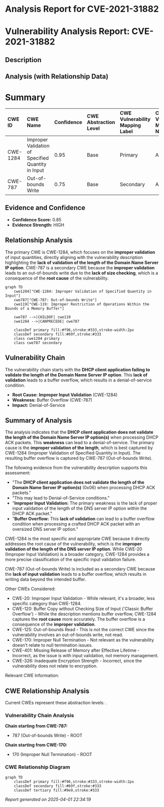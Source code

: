 # Analysis Report for CVE-2021-31882

# Vulnerability Analysis Report: CVE-2021-31882

## Description



## Analysis (with Relationship Data)

# Summary
| CWE ID  | CWE Name                                                                                     | Confidence | CWE Abstraction Level | CWE Vulnerability Mapping Label | CWE-Vulnerability Mapping Notes |
| :-------- | :--------------------------------------------------------------------------------------------- | :---------- | :---------------------- | :-------------------------------- | :-------------------------------- |
| CWE-1284 | Improper Validation of Specified Quantity in Input                                             | 0.95      | Base                    | Primary                           | Allowed                           |
| CWE-787   | Out-of-bounds Write                                                                           | 0.75      | Base                    | Secondary                         | Allowed                           |

## Evidence and Confidence

*   **Confidence Score:** 0.85
*   **Evidence Strength:** HIGH

## Relationship Analysis
The primary CWE is CWE-1284, which focuses on the **improper validation** of input quantities, directly aligning with the vulnerability description highlighting the **lack of validation of the length of the Domain Name Server IP option**. CWE-787 is a secondary CWE because the **improper validation** leads to an out-of-bounds write due to the **lack of size checking**, which is a consequence of the **root cause** of the vulnerability.

```mermaid
graph TD
    cwe1284["CWE-1284: Improper Validation of Specified Quantity in Input"]
    cwe787["CWE-787: Out-of-bounds Write"]
    cwe119["CWE-119: Improper Restriction of Operations Within the Bounds of a Memory Buffer"]

    cwe787 -->|CHILDOF| cwe119
    cwe1284 -->|CANPRECEDE| cwe787

    classDef primary fill:#f96,stroke:#333,stroke-width:2px
    classDef secondary fill:#69f,stroke:#333
    class cwe1284 primary
    class cwe787 secondary
```

## Vulnerability Chain
The vulnerability chain starts with the **DHCP client application failing to validate the length of the Domain Name Server IP option**. This **lack of validation** leads to a buffer overflow, which results in a denial-of-service condition.
  - **Root Cause:** **Improper Input Validation** (CWE-1284)
  - **Weakness:** Buffer Overflow (CWE-787)
  - **Impact:** Denial-of-Service

## Summary of Analysis
The analysis indicates that the **DHCP client application does not validate the length of the Domain Name Server IP option(s)** when processing DHCP ACK packets. This **weakness** can lead to a denial-of-service. The primary cause is the **improper validation of the length**, which is best captured by CWE-1284 (Improper Validation of Specified Quantity in Input). The resulting buffer overflow is captured by CWE-787 (Out-of-bounds Write).

The following evidence from the vulnerability description supports this assessment:
*   "The **DHCP client application does not validate the length of the Domain Name Server IP option(s)** (0x06) when processing DHCP ACK packets."
*   "This may lead to Denial-of-Service conditions."
*   "**Improper Input Validation:** The primary weakness is the lack of proper input validation of the length of the DNS server IP option within the DHCP ACK packet."
*   "**Buffer Overflow:** This **lack of validation** can lead to a buffer overflow condition when processing a crafted DHCP ACK packet with an oversized DNS server IP option."

CWE-1284 is the most specific and appropriate CWE because it directly addresses the root cause of the vulnerability, which is the **improper validation of the length of the DNS server IP option**. While CWE-20 (Improper Input Validation) is a broader category, CWE-1284 provides a more precise classification of the specific input validation failure.

CWE-787 (Out-of-bounds Write) is included as a secondary CWE because the **lack of input validation** leads to a buffer overflow, which results in writing data beyond the intended buffer.

Other CWEs Considered:

*   CWE-20: Improper Input Validation - While relevant, it's a broader, less specific category than CWE-1284.
*   CWE-120: Buffer Copy without Checking Size of Input ('Classic Buffer Overflow') - While the description mentions buffer overflow, CWE-1284 captures the **root cause** more accurately. The buffer overflow is a consequence of the **improper validation**.
*   CWE-125: Out-of-bounds Read - This is not the correct CWE since the vulnerability involves an out-of-bounds write, not read.
*   CWE-170: Improper Null Termination - Not relevant as the vulnerability doesn't relate to null termination issues.
*   CWE-401: Missing Release of Memory after Effective Lifetime - Incorrect, as the issue is with input validation, not memory management.
*   CWE-326: Inadequate Encryption Strength - Incorrect, since the vulnerability does not relate to encryption.

Relevant CWE Information:


## CWE Relationship Analysis

Current CWEs represent these abstraction levels: .


### Vulnerability Chain Analysis

**Chain starting from CWE-787:**
- 787 (Out-of-bounds Write) - ROOT


**Chain starting from CWE-170:**
- 170 (Improper Null Termination) - ROOT



### CWE Relationship Diagram

```mermaid
graph TD
    classDef primary fill:#f96,stroke:#333,stroke-width:2px
    classDef secondary fill:#69f,stroke:#333
    classDef tertiary fill:#9e9,stroke:#333
```



*Report generated on 2025-04-01 22:34:19*
